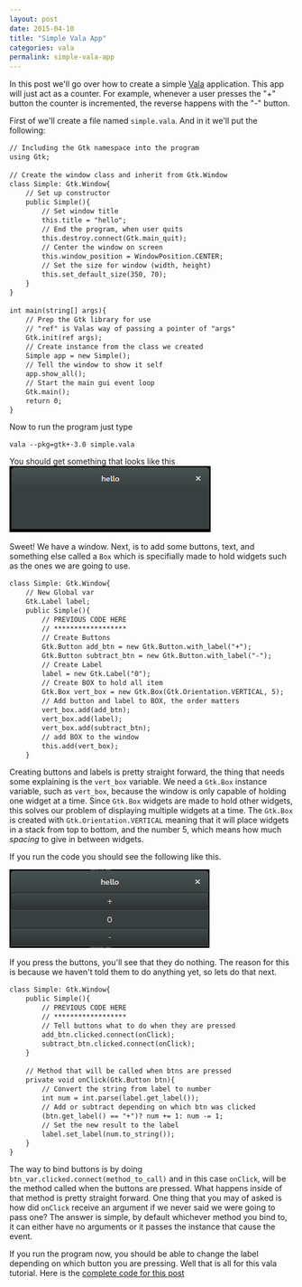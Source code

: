 ```yaml
---
layout: post
date: 2015-04-10
title: "Simple Vala App"
categories: vala
permalink: simple-vala-app
---
```


In this post we'll go over how to create a simple [Vala](https://wiki.gnome.org/Projects/Vala) application. This app will just act as a counter. For example, whenever a user presses the "+" button the counter is incremented, the reverse happens with the "-" button.

First of we'll create a file named `simple.vala`. And in it we'll put the following:

```vala
// Including the Gtk namespace into the program
using Gtk;

// Create the window class and inherit from Gtk.Window
class Simple: Gtk.Window{
    // Set up constructor
    public Simple(){
        // Set window title
        this.title = "hello";
        // End the program, when user quits
        this.destroy.connect(Gtk.main_quit);
        // Center the window on screen
        this.window_position = WindowPosition.CENTER;
        // Set the size for window (width, height)
        this.set_default_size(350, 70);
    }
}

int main(string[] args){
    // Prep the Gtk library for use
    // "ref" is Valas way of passing a pointer of "args"
    Gtk.init(ref args);
    // Create instance from the class we created
    Simple app = new Simple();
    // Tell the window to show it self
    app.show_all();
    // Start the main gui event loop
    Gtk.main();
    return 0;
}
```

Now to run the program just type
```vala
vala --pkg=gtk+-3.0 simple.vala

```
You should get something that looks like this
![](/assets/images/posts/screen-1.png)

Sweet! We have a window. Next, is to add some buttons, text, and something else called a `Box` which is specifially made to hold widgets such as the ones we are going to use.
```vala
class Simple: Gtk.Window{
    // New Global var
    Gtk.Label label;
    public Simple(){
        // PREVIOUS CODE HERE
        // ******************
        // Create Buttons
        Gtk.Button add_btn = new Gtk.Button.with_label("+");
        Gtk.Button subtract_btn = new Gtk.Button.with_label("-");
        // Create Label
        label = new Gtk.Label("0");
        // Create BOX to hold all item
        Gtk.Box vert_box = new Gtk.Box(Gtk.Orientation.VERTICAL, 5);
        // Add button and label to BOX, the order matters
        vert_box.add(add_btn);
        vert_box.add(label);
        vert_box.add(subtract_btn);
        // add BOX to the window
        this.add(vert_box);
    }
```

Creating buttons and labels is pretty straight forward, the thing that needs some explaining is the `vert_box` variable. We need a `Gtk.Box` instance variable, such as `vert_box`, because the window is only capable of holding one widget at a time. Since `Gtk.Box` widgets are made to hold other widgets, this solves our problem of displaying multiple widgets at a time. The `Gtk.Box` is created with `Gtk.Orientation.VERTICAL` meaning that it will place widgets in a stack from top to bottom, and the number 5, which means how much *spacing* to give in between widgets.

If you run the code you should see the following like this.

![](/assets/images/posts/window-1.png)

If you press the buttons, you'll see that they do nothing. The reason for this is because we haven't told them to do anything yet, so lets do that next.

```vala
class Simple: Gtk.Window{
    public Simple(){
        // PREVIOUS CODE HERE
        // ******************
        // Tell buttons what to do when they are pressed
        add_btn.clicked.connect(onClick);
        subtract_btn.clicked.connect(onClick);
    }

    // Method that will be called when btns are pressed
    private void onClick(Gtk.Button btn){
        // Convert the string from label to number
        int num = int.parse(label.get_label());
        // Add or subtract depending on which btn was clicked
        (btn.get_label() == "+")? num += 1: num -= 1;
        // Set the new result to the label
        label.set_label(num.to_string());
    }
}
```

The way to bind buttons is by doing `btn_var.clicked.connect(method_to_call)` and in this case `onClick`, will be the method called when the buttons are pressed. What happens inside of that method is pretty straight forward. One thing that you may of asked is how did `onClick` receive an argument if we never said we were going to pass one? The answer is simple, by default whichever method you bind to, it can either have no arguments or it passes the instance that cause the event.

If you run the program now, you should be able to change the label depending on which button you are pressing. Well that is all for this vala tutorial. Here is the [complete code for this post](https://github.com/gopar/PyGopar-Website/blob/master/code_from_posts/Simple%20Vala%20App/simple.vala)

